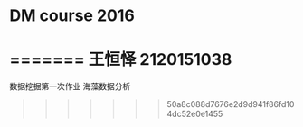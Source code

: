
# DM course 2016
=======
王恒怿 2120151038
=======
数据挖掘第一次作业 海藻数据分析
>>>>>>> 50a8c088d7676e2d9d941f86fd104dc52e0e1455
